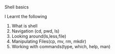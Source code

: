 Shell basics

I Learnt the following
1. What is shell
2. Navigation (cd, pwd, ls)
3. Looking around(ls,less,file)
4. Manipulating Files(cp, mv, rm, mkdir)
5. Working with commands(type, which, help, man)
